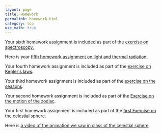 ```yaml
---
layout: page
title: Homework
permalink: homework.html
category: top
use_math: true
---
```


Your sixth homework assignment is included as part of the  <a href="tutorials/spectroscopy/spectroscopy.pdf">exercise on spectroscopy.</a>

Here is your <a href="tutorials/thermal-radiation-homework/thermal-radiation-homework.pdf">fifth homework assignment on light and thermal radiation.</a>

Your fourth homework assignment is included as part of the <a href="tutorials/keplers-laws/keplers-laws.pdf">exercise on Kepler's laws</a>.

Your third homework assignment is included as part of the <a href="tutorials/the-seasons/the-seasons.pdf">exercise on the seasons</a>.

Your second homework assignment is included as part of the <a href="tutorials/zodiac-motion/zodiac-motion.pdf">Exercise on the motion of the zodiac</a>.

Your first homework assignment is included as part of the <a href="tutorials/celestial-sphere/celestial-sphere.pdf">first Exercise on the celestial sphere</a>.

Here is <a href="https://www.youtube.com/watch?v=QDOjRP3nAi0">a video of the animation we saw in class of the celestial sphere</a>.
